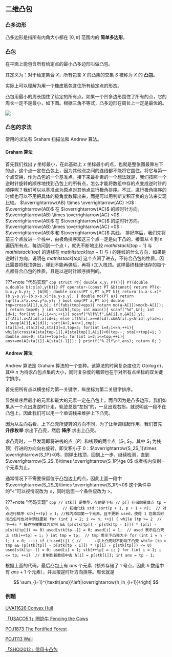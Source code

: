 ## 二维凸包

### 凸多边形

凸多边形是指所有内角大小都在 $[0,\pi]$ 范围内的 **简单多边形**。

### 凸包

在平面上能包含所有给定点的最小凸多边形叫做凸包。

其定义为：对于给定集合 $X$，所有包含 $X$ 的凸集的交集 $S$ 被称为 $X$ 的 **凸包**。

实际上可以理解为用一个橡皮筋包含住所有给定点的形态。

凸包用最小的周长围住了给定的所有点。如果一个凹多边形围住了所有的点，它的周长一定不是最小，如下图。根据三角不等式，凸多边形在周长上一定是最优的。

![](./images/ch.png)

### 凸包的求法

常用的求法有 Graham 扫描法和 Andrew 算法。



#### Graham 算法
首先我们找出 $y$ 坐标最小，在此基础上 $x$ 坐标最小的点，也就是整张图最靠左下的点，这个点一定在凸包上，因为其他点之间的连线都不能将它围住。将它与第一个点交换，作为凸包的一个基准点。接下来最朴素的一个想法就是，我们按照一个逆时针旋转的顺序地找到凸包上的所有点，怎么才能将数组中存的点变成逆时针的顺序呢？我们可以以基准点为原点对其他点进行极角排序。不过，进行极角排序的时候也可以不用把具体的极角度数算出来，而是可以用判断叉积正负的方法来实现比较。
$\overrightarrow{AB} \times \overrightarrow{AC} >0$ : $\overrightarrow{AB}$ 在 $\overrightarrow{AC}$ 的顺时针方向。
$\overrightarrow{AB} \times \overrightarrow{AC} <0$ : $\overrightarrow{AB}$ 在 $\overrightarrow{AC}$ 的逆时针方向。
$\overrightarrow{AB} \times \overrightarrow{AC} =0$ : $\overrightarrow{AB}$ 和 $\overrightarrow{AC}$ 共线。
排好序后，我们先将前三个点放进一个栈中，由极角排序知这三个点一定是向下凸的，接着从 4 到 $n$ 遍历所有点，每访问到一个点 $i$ ，就先不断地比较 $mathit{stack}[top-1]$ 与 $mathit{stack}[top]$ 的连线在 $mathit{stack}[top-1]$ 与 $i$ 的连线的什么方向，如果是逆时针方向，说明在 $mathit{stack}[top]$ 这个点凹了进去，不符合凸包的性质，因此需要将栈顶弹出，弹到不能再弹后，再将 $i$ 加入栈顶。这样最终栈里储存的每个点都符合凸包的性质，且是以逆时针顺序排列的。

???+note "代码实现"
    ```cpp
    struct PT{
      double x,y;
      PT(){}
      PT(double a,double b):x(a),y(b){}
      PT operator-(const PT &b)const{
        return PT(x-b.x,y-b.y);
      }
    }A[N];
    double cross(PT s,PT a,PT b){
      return (a.x-s.x)*(b.y-s.y)-(b.x-s.x)*(a.y-s.y);
    }
    double mo(PT a){
      return sqrt(a.x*a.x+a.y*a.y);
    }
    bool cmp(PT a,PT b){
      double tmp=cross(A[1],a,b);
      if(fabs(tmp)<eps){
        return mo(a-A[1])>mo(b-A[1]);
      }
      return tmp>0;
    }
    int sta[N],top;
    int main(){
      scanf("%d",&n);
      int id=1;
      for(int i=1;i<=n;++i){
        scanf("%lf%lf",&A[i].x,&A[i].y);
        if(A[i].x<A[id].x)id=i;
        else if(A[i].x==A[id].x&&A[i].y<A[id].y)id=i;
      }
      swap(A[1],A[id]);
      sort(A+2,A+n+1,cmp);
      sta[1]=1,sta[2]=2,sta[3]=3,top=3;
      for(int i=4;i<=n;++i){
        while(cross(A[sta[top-1]],A[sta[top]],A[i])<0)top--;
        sta[++top]=i;
      }
      double ans=0;
      sta[++top]=1;
      for(int i=2;i<=top;++i){
        ans+=mo(A[sta[i]]-A[sta[i-1]]);
      }
      printf("%.2lf\n",ans);
      return 0;
    }
    ```


#### Andrew 算法

Andrew 算法是 Graham 算法的一个变种。该算法的时间复杂度也为 $O(n\log n)$，其中 $n$ 为待求凸包点集的大小，同时复杂度的瓶颈也在于对所有点坐标的双关键字排序。

首先把所有点以横坐标为第一关键字，纵坐标为第二关键字排序。

显然排序后最小的元素和最大的元素一定在凸包上。而且因为是凸多边形，我们如果从一个点出发逆时针走，轨迹总是“左拐”的，一旦出现右拐，就说明这一段不在凸包上。因此我们可以用一个单调栈来维护上下凸壳。

因为从左向右看，上下凸壳所旋转的方向不同，为了让单调栈起作用，我们首先 **升序枚举** 求出下凸壳，然后 **降序** 求出上凸壳。

求凸壳时，一旦发现即将进栈的点（$P$）和栈顶的两个点（$S_1,S_2$，其中 $S_1$ 为栈顶）行进的方向向右旋转，即叉积小于 $0$：$\overrightarrow{S_2S_1}\times \overrightarrow{S_1P}<0$，则弹出栈顶，回到上一步，继续检测，直到 $\overrightarrow{S_2S_1}\times \overrightarrow{S_1P}\ge 0$ 或者栈内仅剩一个元素为止。

通常情况下不需要保留位于凸包边上的点，因此上面一段中 $\overrightarrow{S_2S_1}\times \overrightarrow{S_1P}<0$ 这个条件中的“$<$”可以视情况改为 $\le$，同时后面一个条件应改为 $>$。

???+note "代码实现"
    ```cpp
    // stk[] 是整型，存的是下标
    // p[] 存储向量或点
    tp = 0;                       // 初始化栈
    std::sort(p + 1, p + 1 + n);  // 对点进行排序
    stk[++tp] = 1;
    //栈内添加第一个元素，且不更新 used，使得 1 在最后封闭凸包时也对单调栈更新
    for (int i = 2; i <= n; ++i) {
      while (tp >= 2  // 下一行 * 操作符被重载为叉积
             && (p[stk[tp]] - p[stk[tp - 1]]) * (p[i] - p[stk[tp]]) <= 0)
        used[stk[tp--]] = 0;
      used[i] = 1;  // used 表示在凸壳上
      stk[++tp] = i;
    }
    int tmp = tp;  // tmp 表示下凸壳大小
    for (int i = n - 1; i > 0; --i)
      if (!used[i]) {
        //      ↓求上凸壳时不影响下凸壳
        while (tp > tmp && (p[stk[tp]] - p[stk[tp - 1]]) * (p[i] - p[stk[tp]]) <= 0)
          used[stk[tp--]] = 0;
        used[i] = 1;
        stk[++tp] = i;
      }
    for (int i = 1; i <= tp; ++i)  // 复制到新数组中去
      h[i] = p[stk[i]];
    int ans = tp - 1;
    ```

根据上面的代码，最后凸包上有 $\textit{ans}$ 个元素（额外存储了 $1$ 号点，因此 $h$ 数组中有 $\textit{ans}+1$ 个元素），并且按逆时针方向排序。周长就是

$$
\sum_{i=1}^{\textit{ans}}\left|\overrightarrow{h_ih_{i+1}}\right|
$$



### 例题

[UVA11626 Convex Hull](https://uva.onlinejudge.org/index.php?option=com_onlinejudge&Itemid=8&category=78&page=show_problem&problem=2673)

[「USACO5.1」圈奶牛 Fencing the Cows](https://www.luogu.com.cn/problem/P2742)

[POJ1873 The Fortified Forest](http://poj.org/problem?id=1873)

[POJ1113 Wall](http://poj.org/problem?id=1113)

[「SHOI2012」信用卡凸包](https://www.luogu.com.cn/problem/P3829)
